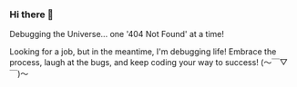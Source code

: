 ### Hi there 👋

Debugging the Universe... one '404 Not Found' at a time!

Looking for a job, but in the meantime, I'm debugging life! Embrace the process, laugh at the bugs, and keep coding your way to success! (～￣▽￣)～

<!--
**StudentFPW/StudentFPW** is a ✨ _special_ ✨ repository because its `README.md` (this file) appears on your GitHub profile.

Here are some ideas to get you started:

- 🔭 I’m currently working on ...
- 🌱 I’m currently learning ...
- 👯 I’m looking to collaborate on ...
- 🤔 I’m looking for help with ...
- 💬 Ask me about ...
- 📫 How to reach me: ...
- 😄 Pronouns: ...
- ⚡ Fun fact: ...
-->
